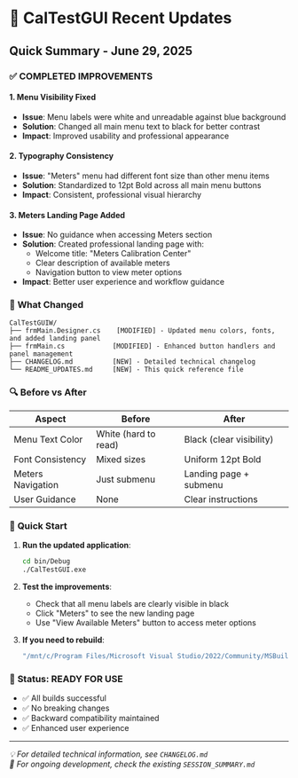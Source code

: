 # 🚀 CalTestGUI Recent Updates

## Quick Summary - June 29, 2025

### ✅ **COMPLETED IMPROVEMENTS**

#### 1. **Menu Visibility Fixed**
- **Issue**: Menu labels were white and unreadable against blue background
- **Solution**: Changed all main menu text to black for better contrast
- **Impact**: Improved usability and professional appearance

#### 2. **Typography Consistency**
- **Issue**: "Meters" menu had different font size than other menu items
- **Solution**: Standardized to 12pt Bold across all main menu buttons
- **Impact**: Consistent, professional visual hierarchy

#### 3. **Meters Landing Page Added**
- **Issue**: No guidance when accessing Meters section
- **Solution**: Created professional landing page with:
  - Welcome title: "Meters Calibration Center"
  - Clear description of available meters
  - Navigation button to view meter options
- **Impact**: Better user experience and workflow guidance

### 📂 **What Changed**

```
CalTestGUIW/
├── frmMain.Designer.cs    [MODIFIED] - Updated menu colors, fonts, and added landing panel
├── frmMain.cs            [MODIFIED] - Enhanced button handlers and panel management
├── CHANGELOG.md          [NEW] - Detailed technical changelog
└── README_UPDATES.md     [NEW] - This quick reference file
```

### 🔍 **Before vs After**

| Aspect | Before | After |
|--------|--------|-------|
| Menu Text Color | White (hard to read) | Black (clear visibility) |
| Font Consistency | Mixed sizes | Uniform 12pt Bold |
| Meters Navigation | Just submenu | Landing page + submenu |
| User Guidance | None | Clear instructions |

### 🏃 **Quick Start**

1. **Run the updated application**:
   ```bash
   cd bin/Debug
   ./CalTestGUI.exe
   ```

2. **Test the improvements**:
   - Check that all menu labels are clearly visible in black
   - Click "Meters" to see the new landing page
   - Use "View Available Meters" button to access meter options

3. **If you need to rebuild**:
   ```bash
   "/mnt/c/Program Files/Microsoft Visual Studio/2022/Community/MSBuild/Current/Bin/MSBuild.exe" CalTestGUI.csproj /p:Configuration=Debug
   ```

### 🎯 **Status: READY FOR USE**

- ✅ All builds successful
- ✅ No breaking changes
- ✅ Backward compatibility maintained
- ✅ Enhanced user experience

---

*💡 For detailed technical information, see `CHANGELOG.md`*  
*🔧 For ongoing development, check the existing `SESSION_SUMMARY.md`*